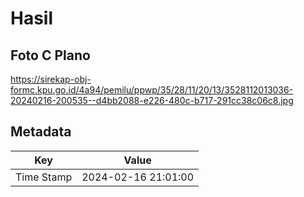# Hasil

## Foto C Plano

https://sirekap-obj-formc.kpu.go.id/4a94/pemilu/ppwp/35/28/11/20/13/3528112013036-20240216-200535--d4bb2088-e226-480c-b717-291cc38c06c8.jpg


## Metadata

| Key        | Value               |
| ---------- | ------------------- |
| Time Stamp | 2024-02-16 21:01:00 |



